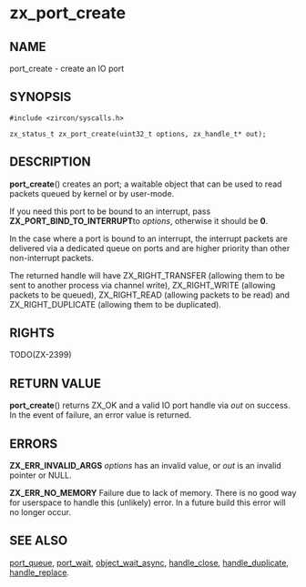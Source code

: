 # zx_port_create

## NAME

port_create - create an IO port

## SYNOPSIS

```
#include <zircon/syscalls.h>

zx_status_t zx_port_create(uint32_t options, zx_handle_t* out);

```

## DESCRIPTION

**port_create**() creates an port; a waitable object that can be used to
read packets queued by kernel or by user-mode.

If you need this port to be bound to an interrupt, pass **ZX_PORT_BIND_TO_INTERRUPT**to *options*,
otherwise it should be **0**.

In the case where a port is bound to an interrupt, the interrupt packets are delivered via a
dedicated queue on ports and are higher priority than other non-interrupt packets.

The returned handle will have ZX_RIGHT_TRANSFER (allowing them to be sent
to another process via channel write), ZX_RIGHT_WRITE (allowing
packets to be queued), ZX_RIGHT_READ (allowing packets to be read) and
ZX_RIGHT_DUPLICATE (allowing them to be duplicated).

## RIGHTS

TODO(ZX-2399)

## RETURN VALUE

**port_create**() returns ZX_OK and a valid IO port handle via *out* on
success. In the event of failure, an error value is returned.

## ERRORS

**ZX_ERR_INVALID_ARGS** *options* has an invalid value, or *out* is an
invalid pointer or NULL.

**ZX_ERR_NO_MEMORY**  Failure due to lack of memory.
There is no good way for userspace to handle this (unlikely) error.
In a future build this error will no longer occur.

## SEE ALSO

[port_queue](port_queue.md),
[port_wait](port_wait.md),
[object_wait_async](object_wait_async.md),
[handle_close](handle_close.md),
[handle_duplicate](handle_duplicate.md),
[handle_replace](handle_replace.md).
